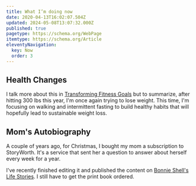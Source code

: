 ```yaml
---
title: What I’m doing now
date: 2020-04-13T16:02:07.504Z
updated: 2024-05-08T13:07:32.000Z
published: true
pagetype: https://schema.org/WebPage
itemtype: https://schema.org/Article
eleventyNavigation:
  key: Now
  order: 3
---
```

## Health Changes

I talk more about this in [Transforming Fitness Goals](/fitness-goals/) but to summarize, after hitting 300 lbs this year, I'm once again trying to lose weight. This time, I'm focusing on walking and intermittent fasting to build healthy habits that will hopefully lead to sustainable weight loss.

## Mom's Autobiography

A couple of years ago, for Christmas, I bought my mom a subscription to StoryWorth. It's a service that sent her a question to answer about herself every week for a year. 

I've recently finished editing it and published the content on [Bonnie Shell's Life Stories](https://bonnieshell.com/). I still have to get the print book ordered.
